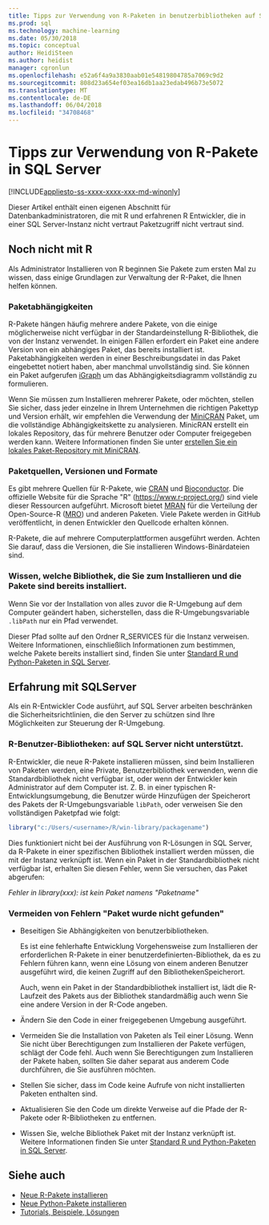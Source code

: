 ```yaml
---
title: Tipps zur Verwendung von R-Paketen in benutzerbibliotheken auf SQL Server installiert | Microsoft Docs
ms.prod: sql
ms.technology: machine-learning
ms.date: 05/30/2018
ms.topic: conceptual
author: HeidiSteen
ms.author: heidist
manager: cgronlun
ms.openlocfilehash: e52a6f4a9a3830aab01e54819804785a7069c9d2
ms.sourcegitcommit: 808d23a654ef03ea16db1aa23edab496b73e5072
ms.translationtype: MT
ms.contentlocale: de-DE
ms.lasthandoff: 06/04/2018
ms.locfileid: "34708468"
---
```

# <a name="tips-for-using-r-packages-in-sql-server"></a>Tipps zur Verwendung von R-Pakete in SQL Server
[!INCLUDE[appliesto-ss-xxxx-xxxx-xxx-md-winonly](../../includes/appliesto-ss-xxxx-xxxx-xxx-md-winonly.md)]

Dieser Artikel enthält einen eigenen Abschnitt für Datenbankadministratoren, die mit R und erfahrenen R Entwickler, die in einer SQL Server-Instanz nicht vertraut Paketzugriff nicht vertraut sind.

## <a name="new-to-r"></a>Noch nicht mit R

Als Administrator Installieren von R beginnen Sie Pakete zum ersten Mal zu wissen, dass einige Grundlagen zur Verwaltung der R-Paket, die Ihnen helfen können.

### <a name="package-dependencies"></a>Paketabhängigkeiten

R-Pakete hängen häufig mehrere andere Pakete, von die einige möglicherweise nicht verfügbar in der Standardeinstellung R-Bibliothek, die von der Instanz verwendet. In einigen Fällen erfordert ein Paket eine andere Version von ein abhängiges Paket, das bereits installiert ist. Paketabhängigkeiten werden in einer Beschreibungsdatei in das Paket eingebettet notiert haben, aber manchmal unvollständig sind. Sie können ein Paket aufgerufen [iGraph](http://igraph.org/r/) um das Abhängigkeitsdiagramm vollständig zu formulieren.

Wenn Sie müssen zum Installieren mehrerer Pakete, oder möchten, stellen Sie sicher, dass jeder einzelne in Ihrem Unternehmen die richtigen Pakettyp und Version erhält, wir empfehlen die Verwendung der [MiniCRAN](https://mran.microsoft.com/package/miniCRAN) Paket, um die vollständige Abhängigkeitskette zu analysieren. MinicRAN erstellt ein lokales Repository, das für mehrere Benutzer oder Computer freigegeben werden kann. Weitere Informationen finden Sie unter [erstellen Sie ein lokales Paket-Repository mit MiniCRAN](create-a-local-package-repository-using-minicran.md).

### <a name="package-sources-versions-and-formats"></a>Paketquellen, Versionen und Formate

Es gibt mehrere Quellen für R-Pakete, wie [CRAN](https://cran.r-project.org/) und [Bioconductor](https://www.bioconductor.org/). Die offizielle Website für die Sprache "R" (<https://www.r-project.org/>) sind viele dieser Ressourcen aufgeführt. Microsoft bietet [MRAN](https://mran.microsoft.com/) für die Verteilung der Open-Source-R ([MRO](https://mran.microsoft.com/open)) und anderen Paketen. Viele Pakete werden in GitHub veröffentlicht, in denen Entwickler den Quellcode erhalten können.

R-Pakete, die auf mehrere Computerplattformen ausgeführt werden. Achten Sie darauf, dass die Versionen, die Sie installieren Windows-Binärdateien sind.

### <a name="know-which-library-you-are-installing-to-and-which-packages-are-already-installed"></a>Wissen, welche Bibliothek, die Sie zum Installieren und die Pakete sind bereits installiert.

Wenn Sie vor der Installation von alles zuvor die R-Umgebung auf dem Computer geändert haben, sicherstellen, dass die R-Umgebungsvariable `.libPath` nur ein Pfad verwendet.

Dieser Pfad sollte auf den Ordner R_SERVICES für die Instanz verweisen. Weitere Informationen, einschließlich Informationen zum bestimmen, welche Pakete bereits installiert sind, finden Sie unter [Standard R und Python-Paketen in SQL Server](installing-and-managing-r-packages.md).

## <a name="new-to-sql-server"></a>Erfahrung mit SQLServer

Als ein R-Entwickler Code ausführt, auf SQL Server arbeiten beschränken die Sicherheitsrichtlinien, die den Server zu schützen sind Ihre Möglichkeiten zur Steuerung der R-Umgebung.

### <a name="r-user-libraries-not-supported-on-sql-server"></a>R-Benutzer-Bibliotheken: auf SQL Server nicht unterstützt.

R-Entwickler, die neue R-Pakete installieren müssen, sind beim Installieren von Paketen werden, eine Private, Benutzerbibliothek verwenden, wenn die Standardbibliothek nicht verfügbar ist, oder wenn der Entwickler kein Administrator auf dem Computer ist. Z. B. in einer typischen R-Entwicklungsumgebung, die Benutzer würde Hinzufügen der Speicherort des Pakets der R-Umgebungsvariable `libPath`, oder verweisen Sie den vollständigen Paketpfad wie folgt:

```R
library("c:/Users/<username>/R/win-library/packagename")
```

Dies funktioniert nicht bei der Ausführung von R-Lösungen in SQL Server, da R-Pakete in einer spezifischen Bibliothek installiert werden müssen, die mit der Instanz verknüpft ist. Wenn ein Paket in der Standardbibliothek nicht verfügbar ist, erhalten Sie diesen Fehler, wenn Sie versuchen, das Paket abgerufen:

*Fehler in library(xxx): ist kein Paket namens "Paketname"*

### <a name="avoid-package-not-found-errors"></a>Vermeiden von Fehlern "Paket wurde nicht gefunden"

+ Beseitigen Sie Abhängigkeiten von benutzerbibliotheken. 

    Es ist eine fehlerhafte Entwicklung Vorgehensweise zum Installieren der erforderlichen R-Pakete in einer benutzerdefinierten-Bibliothek, da es zu Fehlern führen kann, wenn eine Lösung von einem anderen Benutzer ausgeführt wird, die keinen Zugriff auf den BibliothekenSpeicherort.

    Auch, wenn ein Paket in der Standardbibliothek installiert ist, lädt die R-Laufzeit des Pakets aus der Bibliothek standardmäßig auch wenn Sie eine andere Version in der R-Code angeben.

+ Ändern Sie den Code in einer freigegebenen Umgebung ausgeführt.

+ Vermeiden Sie die Installation von Paketen als Teil einer Lösung. Wenn Sie nicht über Berechtigungen zum Installieren der Pakete verfügen, schlägt der Code fehl. Auch wenn Sie Berechtigungen zum Installieren der Pakete haben, sollten Sie daher separat aus anderem Code durchführen, die Sie ausführen möchten.

+ Stellen Sie sicher, dass im Code keine Aufrufe von nicht installierten Paketen enthalten sind.

+ Aktualisieren Sie den Code um direkte Verweise auf die Pfade der R-Pakete oder R-Bibliotheken zu entfernen. 

+ Wissen Sie, welche Bibliothek Paket mit der Instanz verknüpft ist. Weitere Informationen finden Sie unter [Standard R und Python-Paketen in SQL Server](installing-and-managing-r-packages.md).

## <a name="see-also"></a>Siehe auch

+ [Neue R-Pakete installieren](install-additional-r-packages-on-sql-server.md)
+ [Neue Python-Pakete installieren](../python/install-additional-python-packages-on-sql-server.md)
+ [Tutorials, Beispiele, Lösungen](../tutorials/machine-learning-services-tutorials.md)